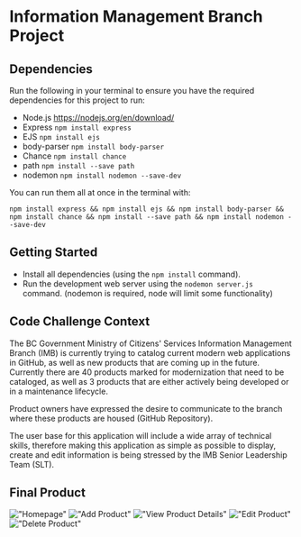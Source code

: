 # Information Management Branch Project

## Dependencies

Run the following in your terminal to ensure you have the required dependencies for this project to run:

- Node.js https://nodejs.org/en/download/
- Express `npm install express`
- EJS `npm install ejs `
- body-parser `npm install body-parser`
- Chance `npm install chance`
- path `npm install --save path `
- nodemon `npm install nodemon --save-dev`

You can run them all at once in the terminal with:

`npm install express && npm install ejs && npm install body-parser && npm install chance && npm install --save path && npm install nodemon --save-dev`

## Getting Started

- Install all dependencies (using the `npm install` command).
- Run the development web server using the `nodemon server.js` command. (nodemon is required, node will limit some functionality)

## Code Challenge Context

The BC Government Ministry of Citizens' Services Information Management Branch (IMB) is currently trying to catalog current modern web applications in GitHub, as well as new products that are coming up in the future. Currently there are 40 products marked for modernization that need to be cataloged, as well as 3 products that are either actively being developed or in a maintenance lifecycle.

Product owners have expressed the desire to communicate to the branch where these products are housed (GitHub Repository).

The user base for this application will include a wide array of technical skills, therefore making this application as simple as possible to display, create and edit information is being stressed by the IMB Senior Leadership Team (SLT).

## Final Product

!["Homepage"]()
!["Add Product"]()
!["View Product Details"]()
!["Edit Product"]()
!["Delete Product"]()
